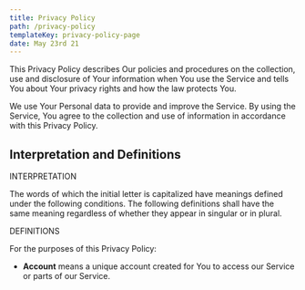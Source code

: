 ```yaml
---
title: Privacy Policy
path: /privacy-policy
templateKey: privacy-policy-page
date: May 23rd 21
---
```

This Privacy Policy describes Our policies and procedures on the collection, use and disclosure of Your information when You use the Service and tells You about Your privacy rights and how the law protects You.


We use Your Personal data to provide and improve the Service. By using the Service, You agree to the collection and use of information in accordance with this Privacy Policy.

## Interpretation and Definitions

INTERPRETATION

The words of which the initial letter is capitalized have meanings defined under the following conditions. The following definitions shall have the same meaning regardless of whether they appear in singular or in plural.

DEFINITIONS

For the purposes of this Privacy Policy:

* **Account** means a unique account created for You to access our Service or parts of our Service.